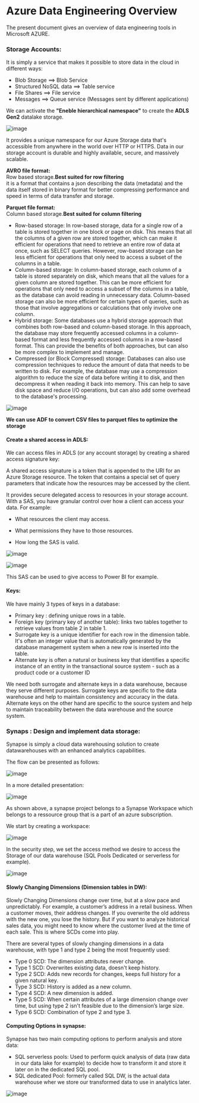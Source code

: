 # Azure Data Engineering Overview

The present document gives an overview of data engineering tools in Microsoft AZURE.  

### Storage Accounts:  

It is simply a service that makes it possible to store data in the cloud in different ways:  
- Blob Storage ==> Blob Service
- Structured NoSQL data ==> Table service
- File Shares ==> File service
- Messages ==> Queue service (Messages sent by different applications)
  
We can activate the **"Eneble hierarchical namespace"** to create the **ADLS Gen2** datalake storage.  

![image](https://github.com/ZACKHADD/Data_Codes_Steps/assets/59281379/363bb848-8d23-4d2f-8d3a-b77ee5611d23)  

It provides a unique namespace for our Azure Storage data that's accessible from anywhere in the world over HTTP or HTTPS. Data in our storage account is durable and highly available, secure, and massively scalable.  

**AVRO file format:**  
Row based storage.**Best suited for row filtering**  
it is a format that contains a json describing the data (metadata) and the data itself stored in binary format for better compressing performance and speed in terms of data transfer and storage.  

**Parquet file format:**  
Column based storage.**Best suited for column filtering**  

- Row-based storage: In row-based storage, data for a single row of a table is stored together in one block or page on disk. This means that all the columns of a given row are stored together, which can make it efficient for operations that need to retrieve an entire row of data at once, such as SELECT queries. However, row-based storage can be less efficient for operations that only need to access a subset of the columns in a table.
- Column-based storage: In column-based storage, each column of a table is stored separately on disk, which means that all the values for a given column are stored together. This can be more efficient for operations that only need to access a subset of the columns in a table, as the database can avoid reading in unnecessary data. Column-based storage can also be more efficient for certain types of queries, such as those that involve aggregations or calculations that only involve one column.
- Hybrid storage: Some databases use a hybrid storage approach that combines both row-based and column-based storage. In this approach, the database may store frequently accessed columns in a column-based format and less frequently accessed columns in a row-based format. This can provide the benefits of both approaches, but can also be more complex to implement and manage.
- Compressed (or Block Compressed) storage: Databases can also use compression techniques to reduce the amount of data that needs to be written to disk. For example, the database may use a compression algorithm to reduce the size of data before writing it to disk, and then decompress it when reading it back into memory. This can help to save disk space and reduce I/O operations, but can also add some overhead to the database's processing.  

![image](https://github.com/ZACKHADD/Data_Codes_Steps/assets/59281379/9a7664c6-c748-4e46-9750-9808f698e57e)  

**We can use ADF to convert CSV files to parquet files to optimize the storage**  

#### Create a shared access in ADLS:

We can access files in ADLS (or any account storage) by creating a shared access signature key:  

A shared access signature is a token that is appended to the URI for an Azure Storage resource. The token that contains a special set of query parameters that indicate how the resources may be accessed by the client.  

It provides secure delegated access to resources in your storage account. With a SAS, you have granular control over how a client can access your data. For example:

- What resources the client may access.

- What permissions they have to those resources.

- How long the SAS is valid.

![image](https://github.com/ZACKHADD/Data_Codes_Steps/assets/59281379/9fca2685-1079-48e0-87db-153a23a2e627)  

![image](https://github.com/ZACKHADD/Data_Codes_Steps/assets/59281379/ca629edd-4074-4aef-96b9-13f2dd5904bc)  

This SAS can be used to give access to Power BI for example.  

#### Keys:

We have mainly 3 types of keys in a database:  

- Primary key : defining unique rows in a table.
- Foreign key (primary key of another table): links two tables together to retrieve values from table 2 in table 1.
- Surrogate key is a unique identifier for each row in the dimension table. It's often an integer value that is automatically generated by the database management system when a new row is inserted into the table.
- Alternate key is often a natural or business key that identifies a specific instance of an entity in the transactional source system - such as a product code or a customer ID

We need both surrogate and alternate keys in a data warehouse, because they serve different purposes. Surrogate keys are specific to the data warehouse and help to maintain consistency and accuracy in the data. Alternate keys on the other hand are specific to the source system and help to maintain traceability between the data warehouse and the source system.  

### Synaps : Design and implement data storage:

Synapse is simply a cloud data warehousing solution to create datawarehouses with an enhanced analytics capabilities.  

The flow can be presented as follows:  

![image](https://github.com/ZACKHADD/Data_Codes_Steps/assets/59281379/3b20a470-b0f6-4387-becf-8534363d1fbb)  

In a more detailed presentation:  

![image](https://github.com/ZACKHADD/Data_Codes_Steps/assets/59281379/fa9dd3e5-aa08-48ac-a15a-c66bf660485e)  

As shown above, a synapse project belongs to a Synapse Workspace which belongs to a ressource group that is a part of an azure subscription.  

We start by creating a workspace:  

![image](https://github.com/ZACKHADD/Data_Codes_Steps/assets/59281379/3618a19a-6721-4916-b2ea-4f98ade7e91e)  

In the security step, we set the access method we desire to access the Storage of our data warehouse (SQL Pools Dedicated or serverless for example).  

![image](https://github.com/ZACKHADD/Data_Codes_Steps/assets/59281379/e6ba7091-32be-4671-9f99-87f3f809d828)  

#### Slowly Changing Dimensions (Dimension tables in DW):  

Slowly Changing Dimensions change over time, but at a slow pace and unpredictably. For example, a customer’s address in a retail business. When a customer moves, their address changes. If you overwrite the old address with the new one, you lose the history. But if you want to analyze historical sales data, you might need to know where the customer lived at the time of each sale. This is where SCDs come into play.  

There are several types of slowly changing dimensions in a data warehouse, with type 1 and type 2 being the most frequently used:  

- Type 0 SCD: The dimension attributes never change.
- Type 1 SCD: Overwrites existing data, doesn't keep history.
- Type 2 SCD: Adds new records for changes, keeps full history for a given natural key.
- Type 3 SCD: History is added as a new column.
- Type 4 SCD: A new dimension is added.
- Type 5 SCD: When certain attributes of a large dimension change over time, but using type 2 isn't feasible due to the dimension’s large size.
- Type 6 SCD: Combination of type 2 and type 3.

#### Computing Options in synapse:

Synapse has two main computing options to perform analysis and store data:

- SQL serverless pools: Used to perform quick analysis of data (raw data in our data lake for example) to decide how to transform it and store it later on in the dedicated SQL pool.
- SQL dedicated Pool: formerly called SQL DW, is the actual data warehouse wher we store our transformed data to use in analytics later.

![image](https://github.com/ZACKHADD/Data_Codes_Steps/assets/59281379/ea879b3f-a2a3-4634-a1c9-98c696812172)  


